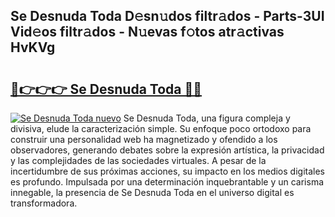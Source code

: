 ## Se Desnuda Toda D𝚎sn𝚞dos filtr𝚊dos - Parts-3UI Vid𝚎os filtr𝚊dos - N𝚞evas f𝚘tos atr𝚊ctivas HvKVg

# <h2><a href="http://mb5q5yp.tromn.icu/?c=Se+Desnuda+Toda">🔗👉👉👉 Se Desnuda Toda 🔗🔗</a></h2>

[![Se Desnuda Toda nuevo](https://i.imgur.com/pEAQMta.gif)](http://mb5q5yp.tromn.icu/?c=Se+Desnuda+Toda)
Se Desnuda Toda, una figura compleja y divisiva, elude la caracterización simple. Su enfoque poco ortodoxo para construir una personalidad web ha magnetizado y ofendido a los observadores, generando debates sobre la expresión artística, la privacidad y las complejidades de las sociedades virtuales. A pesar de la incertidumbre de sus próximas acciones, su impacto en los medios digitales es profundo. Impulsada por una determinación inquebrantable y un carisma innegable, la presencia de Se Desnuda Toda en el universo digital es transformadora.
